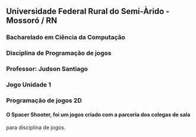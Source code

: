 ## Universidade Federal Rural do Semi-Àrido - Mossoró / RN
### Bacharelado em Ciência da Computação 
### Disciplina de Programação de jogos 
### Professor: Judson Santiago
### Jogo Unidade 1
### Programação de jogos 2D
#### O Spacer Shooter, foi um jogos criado com a parceria dos colegas de sala 
para disciplina de jogos.
